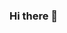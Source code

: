 ### Hi there 👋

<!--
**abhap12/abhap12** is a ✨ _special_ ✨ repository because its `README.md` (this file) appears on your GitHub profile.



*🔭 I’m currently working on Open cv projects.
*🌱 I’m currently learning ML and Open CV.
*👯 I’m looking to collaborate on deep learning projects.
- 🤔 I’m looking for help with ...
*💬 Ask me about ML and DL.
- 📫 How to reach me: ...
- 😄 Pronouns: ...
- ⚡ Fun fact: ...
-->
